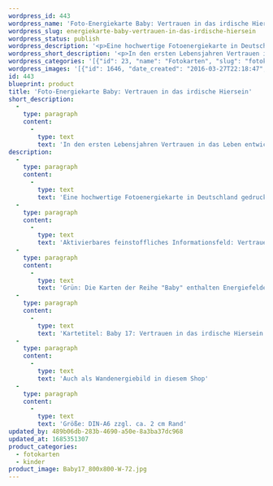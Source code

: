 ```yaml
---
wordpress_id: 443
wordpress_name: 'Foto-Energiekarte Baby: Vertrauen in das irdische Hiersein'
wordpress_slug: energiekarte-baby-vertrauen-in-das-irdische-hiersein
wordpress_status: publish
wordpress_description: '<p>Eine hochwertige Fotoenergiekarte in Deutschland gedruckt und in Handarbeit laminiert.  Sie ist in Postkartengröße (DIN-A6) oder kleiner gut zu transportieren und kann auch auf den Körper aufgelegt werden.</p><p>Aktivierbares feinstoffliches Informationsfeld: Vertrauen - Neuer Mensch sein - Vertrauen "Hiersein".<br />Grün: Die Karten der Reihe "Baby" enthalten Energiefelder für die ganze Familie. Sie wollen dabei unterstützen, die idealen Bedingungen für ein Baby zu schaffen, damit es sich zu einer gesunden und authentischen (natürlichen) Persönlichkeit entwickeln kann.</p><p>Kartetitel: Baby 17: Vertrauen in das irdische Hiersein Reihe: Baby.</p><p>Auch als <a href="https://my.feenbaum.de/produkt/vertrauen-in-das-irdische-hiersein/">Wandenergiebild in diesem Shop</a></p><p>Größe: DIN-A6 zzgl. ca. 2 cm Rand<br />Andere Formate sind individuell für Sie innerhalb weniger Tage herstellbar. Bitte kontaktieren Sie uns hierfür unter <a href="mailto:info@elvedenverlag.de">info@elvedenverlag.de</a>.</p><p><a href="https://my.feenbaum.de/anwendung-energiebilder-foto-laminiert/">Anwendungshinweise</a>      <a href="https://my.feenbaum.de/produktinformationen-fotokarten/">Produktinformationen</a></p>'
wordpress_short_description: '<p>In den ersten Lebensjahren Vertrauen in das Leben entwickeln und stärken<br /><em>Hinweis: Das Wasserzeichen „Elveden Verlag Energiebild“ wird nicht mit gedruckt</em></p>'
wordpress_categories: '[{"id": 23, "name": "Fotokarten", "slug": "fotokarten"}, {"id": 70, "name": "Kinder", "slug": "kinder"}]'
wordpress_images: '[{"id": 1646, "date_created": "2016-03-27T22:18:47", "date_created_gmt": "2016-03-27T18:18:47", "date_modified": "2016-03-27T22:18:47", "date_modified_gmt": "2016-03-27T18:18:47", "src": "https://my.feenbaum.de/wp-content/uploads/2016/03/Baby17_800x800-W-72.jpg", "name": "Baby17_800x800-W-72", "alt": ""}]'
id: 443
blueprint: product
title: 'Foto-Energiekarte Baby: Vertrauen in das irdische Hiersein'
short_description:
  -
    type: paragraph
    content:
      -
        type: text
        text: 'In den ersten Lebensjahren Vertrauen in das Leben entwickeln und stärken'
description:
  -
    type: paragraph
    content:
      -
        type: text
        text: 'Eine hochwertige Fotoenergiekarte in Deutschland gedruckt und in Handarbeit laminiert.  Sie ist in Postkartengröße (DIN-A6) oder kleiner gut zu transportieren und kann auch auf den Körper aufgelegt werden.'
  -
    type: paragraph
    content:
      -
        type: text
        text: 'Aktivierbares feinstoffliches Informationsfeld: Vertrauen - Neuer Mensch sein - Vertrauen "Hiersein".'
  -
    type: paragraph
    content:
      -
        type: text
        text: 'Grün: Die Karten der Reihe "Baby" enthalten Energiefelder für die ganze Familie. Sie wollen dabei unterstützen, die idealen Bedingungen für ein Baby zu schaffen, damit es sich zu einer gesunden und authentischen (natürlichen) Persönlichkeit entwickeln kann.'
  -
    type: paragraph
    content:
      -
        type: text
        text: 'Kartetitel: Baby 17: Vertrauen in das irdische Hiersein Reihe: Baby.'
  -
    type: paragraph
    content:
      -
        type: text
        text: 'Auch als Wandenergiebild in diesem Shop'
  -
    type: paragraph
    content:
      -
        type: text
        text: 'Größe: DIN-A6 zzgl. ca. 2 cm Rand'
updated_by: 489b06db-283b-4690-a50e-8a3ba37dc968
updated_at: 1685351307
product_categories:
  - fotokarten
  - kinder
product_image: Baby17_800x800-W-72.jpg
---
```

